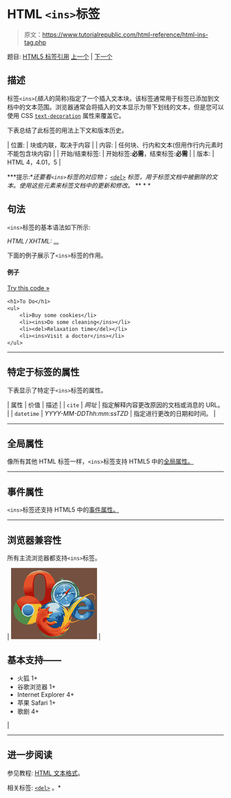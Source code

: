 # HTML `<ins>`标签

> 原文：<https://www.tutorialrepublic.com/html-reference/html-ins-tag.php>

题目: [HTML5 标签引用](html5-tags.php) [上一个](html-input-tag.php) | [下一个](html-kbd-tag.php)

## 描述

标签`<ins>`(*插入*的简称)指定了一个插入文本块。该标签通常用于标签已添加到文档中的文本范围。浏览器通常会将插入的文本显示为带下划线的文本，但是您可以使用 CSS [`text-decoration`](../css-reference/css-text-decoration-property.php) 属性来覆盖它。

下表总结了此标签的用法上下文和版本历史。

| 位置: | 块或内联，取决于内容 |
| 内容: | 任何块、行内和文本(但用作行内元素时不能包含块内容) |
| 开始/结束标签: | 开始标签:**必需**，结束标签:**必需** |
| 版本: | HTML 4，4.01，5 |

 ***提示:**还要看`<ins>`标签的对应物； [`<del>`](html-del-tag.php) 标签，用于标签文档中被删除的文本。使用这些元素来标签文档中的更新和修改。*  ** * *

## 句法

`<ins>`标签的基本语法如下所示:

*HTML / XHTML:* <ins datetime="*datetime*"> ... </ins>

下面的例子展示了`<ins>`标签的作用。

#### 例子

[Try this code »](../codelab.php?topic=html&file=ins-tag "Try this code using online Editor")

```
<h1>To Do</h1>
<ul>
    <li>Buy some cookies</li>
    <li><ins>Do some cleaning</ins></li>
    <li><del>Relaxation time</del></li>
    <li><ins>Visit a doctor</ins></li>
</ul>
```

* * *

## 特定于标签的属性

下表显示了特定于`<ins>`标签的属性。

| 属性 | 价值 | 描述 |
| `cite` | *网址* | 指定解释内容更改原因的文档或消息的 URL。 |
| `datetime` | *YYYY-MM-DDThh:mm:ssTZD* | 指定进行更改的日期和时间。 |

* * *

## 全局属性

像所有其他 HTML 标签一样，`<ins>`标签支持 HTML5 中的[全局属性。](html5-global-attributes.php)

* * *

## 事件属性

`<ins>`标签还支持 HTML5 中的[事件属性。](html5-event-attributes.php)

* * *

## 浏览器兼容性

所有主流浏览器都支持`<ins>`标签。

| ![Browsers Icon](img/e9331123c77668c1832e541c2fca1002.png) | 

## 基本支持——

*   火狐 1+
*   谷歌浏览器 1+
*   Internet Explorer 4+
*   苹果 Safari 1+
*   歌剧 4+

 |

* * *

## 进一步阅读

参见教程: [HTML 文本格式](../html-tutorial/html-text-formatting.php)。

相关标签: [`<del>`](html-del-tag.php) 。*